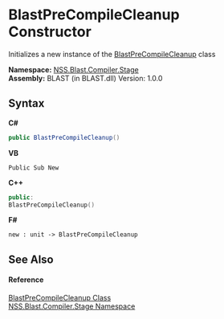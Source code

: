 # BlastPreCompileCleanup Constructor 
 

Initializes a new instance of the <a href="fcbd2374-225f-cd7e-72da-a5e17d324374">BlastPreCompileCleanup</a> class

**Namespace:**&nbsp;<a href="f44e629d-16ad-ce78-c6d1-bb239589698b">NSS.Blast.Compiler.Stage</a><br />**Assembly:**&nbsp;BLAST (in BLAST.dll) Version: 1.0.0

## Syntax

**C#**<br />
``` C#
public BlastPreCompileCleanup()
```

**VB**<br />
``` VB
Public Sub New
```

**C++**<br />
``` C++
public:
BlastPreCompileCleanup()
```

**F#**<br />
``` F#
new : unit -> BlastPreCompileCleanup
```


## See Also


#### Reference
<a href="fcbd2374-225f-cd7e-72da-a5e17d324374">BlastPreCompileCleanup Class</a><br /><a href="f44e629d-16ad-ce78-c6d1-bb239589698b">NSS.Blast.Compiler.Stage Namespace</a><br />